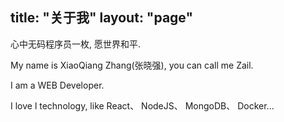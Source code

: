 title: "关于我"
layout: "page"
---

心中无码程序员一枚, 愿世界和平.

My name is XiaoQiang Zhang(张晓强), you can call me Zail.

I am a WEB Developer.

I love l technology, like React、 NodeJS、 MongoDB、 Docker...